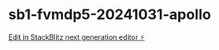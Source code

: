 # sb1-fvmdp5-20241031-apollo

[Edit in StackBlitz next generation editor ⚡️](https://stackblitz.com/~/github.com/fustinad/sb1-fvmdp5-20241031-apollo)